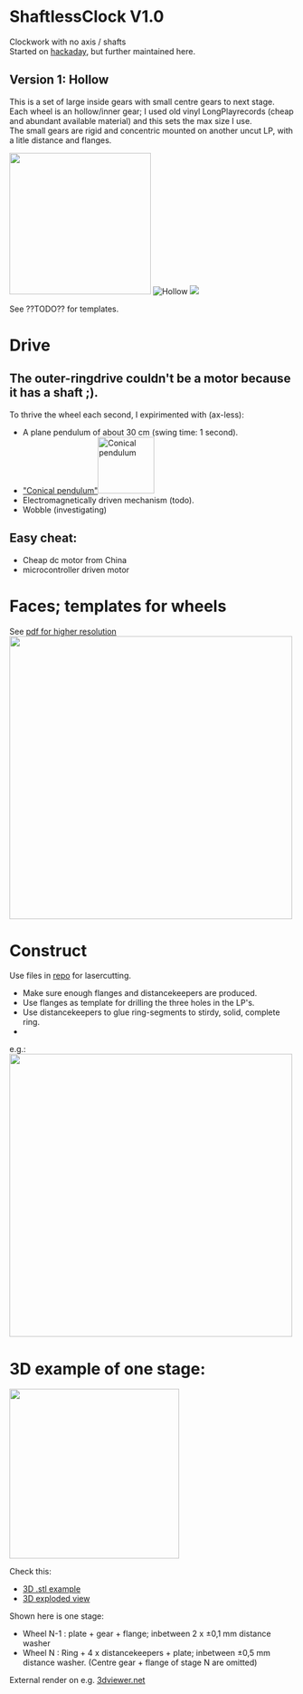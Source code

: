 # ShaftlessClock V1.0
Clockwork with no axis / shafts  
Started on [hackaday](https://hackaday.io/project/196036/details/), but further maintained here.

## Version 1: Hollow 
This is a set of large inside gears with small centre gears to next stage.   
Each wheel is an hollow/inner gear; I used old vinyl LongPlayrecords (cheap and abundant available material) and this sets the max size I use.  
The small gears are rigid and concentric mounted on another uncut LP, with a litle distance and flanges.  

<img src="https://github.com/gitAjjk/Klok/blob/main/img/ratiosHollow.svg" width="250">  ![Hollow](https://github.com/gitAjjk/Klok/blob/main/img/Hollow.png)  <img src="https://github.com/gitAjjk/Klok/blob/main/img/assyTDside.jpg" hight="6550">  

See ??TODO?? for templates.  

# Drive
## The outer-ringdrive couldn't be a motor because it has a shaft ;).  
To thrive the wheel each second, I expirimented with (ax-less):  
- A plane pendulum of about 30 cm (swing time: 1 second).
- ["Conical pendulum"](https://en.wikipedia.org/wiki/Conical_pendulum)<img src="https://upload.wikimedia.org/wikipedia/commons/thumb/5/53/Conical_pendulum.svg/375px-Conical_pendulum.svg.png" alt="Conical pendulum" width="100">  
- Electromagnetically driven mechanism (todo).
- Wobble (investigating)  

## Easy cheat:  
- Cheap dc motor from China
- microcontroller driven motor

# Faces; templates for wheels
See [pdf for higher resolution ](https://github.com/gitAjjk/ShaftlessClockV1-Pub/blob/main/img/faces%20NL.pdf)  
<img src="https://github.com/gitAjjk/ShaftlessClockV1-Pub/blob/main/img/faces%20NL~.jpg" width="500">

# Construct
Use files in [repo](https://github.com/gitAjjk/ShaftlessClockV1-Pub/tree/main/techDraw) for lasercutting.   
- Make sure enough flanges and distancekeepers are produced.  
- Use flanges as template for drilling the three holes in the LP's.  
- Use distancekeepers to glue ring-segments to stirdy, solid, complete ring.  
- 
e.g.:  
<img src="https://github.com/gitAjjk/ShaftlessClockV1-Pub/blob/main/techDraw/sm.jpg" width="500">

# 3D example of one stage:
<img src="https://github.com/gitAjjk/ShaftlessClockV1-Pub/blob/main/SingleStageExploded.png" width="300">  

Check this:  
- [3D .stl example](https://github.com/gitAjjk/ShaftlessClockV1-Pub/blob/main/SingleStage.stl)
- [3D exploded view](https://github.com/gitAjjk/ShaftlessClockV1-Pub/blob/main/SingleStage%20exploded.stl)

Shown here is one stage: 
- Wheel N-1 : plate + gear + flange; inbetween 2 x ±0,1 mm distance washer
- Wheel N   : Ring + 4 x distancekeepers + plate; inbetween ±0,5 mm distance washer. (Centre gear + flange of stage N are omitted)

External render on e.g. [3dviewer.net](https://3dviewer.net)
